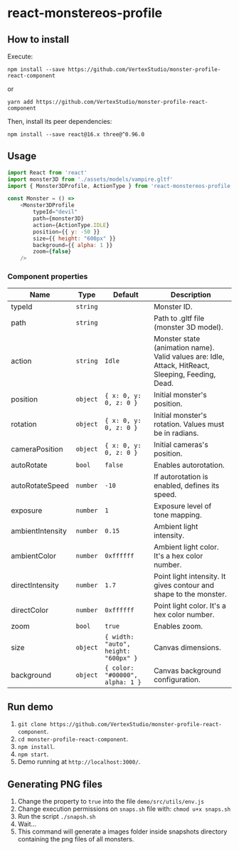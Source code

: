 # react-monstereos-profile

## How to install
Execute:
```
npm install --save https://github.com/VertexStudio/monster-profile-react-component
```
or
```
yarn add https://github.com/VertexStudio/monster-profile-react-component
```

Then, install its peer dependencies:
```
npm install --save react@16.x three@^0.96.0
```

## Usage

```javascript
import React from 'react'
import monster3D from './assets/models/vampire.gltf'
import { Monster3DProfile, ActionType } from 'react-monstereos-profile'

const Monster = () =>
    <Monster3DProfile
        typeId="devil"
        path={monster3D}
        action={ActionType.IDLE}
        position={{ y: -50 }}
        size={{ height: "600px" }}
        background={{ alpha: 1 }}
        zoom={false}
    />
```

### Component properties
| Name             | Type     | Default                              | Description                                                                                        |
| ---------------- | -------- | ------------------------------------ | -------------------------------------------------------------------------------------------------- |
| typeId           | `string` |                                      | Monster ID.                                                                                        |
| path             | `string` |                                      | Path to .gltf file (monster 3D model).                                                             |
| action           | `string` | `Idle`                               | Monster state (animation name). Valid values are: Idle, Attack, HitReact, Sleeping, Feeding, Dead. |
| position         | `object` | `{ x: 0, y: 0, z: 0 }`               | Initial monster's position.                                                                        |
| rotation         | `object` | `{ x: 0, y: 0, z: 0 }`               | Initial monster's rotation. Values must be in radians.                                             |
| cameraPosition   | `object` | `{ x: 0, y: 0, z: 0 }`               | Initial cameras's position.                                                                        |
| autoRotate       | `bool`   | `false`                              | Enables autorotation.                                                                              |
| autoRotateSpeed  | `number` | `-10`                                | If autorotation is enabled, defines its speed.                                                     |
| exposure         | `number` | `1`                                  | Exposure level of tone mapping.                                                                    |
| ambientIntensity | `number` | `0.15`                               | Ambient light intensity.                                                                           |
| ambientColor     | `number` | `0xffffff`                           | Ambient light color. It's a hex color number.                                                      |
| directIntensity  | `number` | `1.7`                                | Point light intensity. It gives contour and shape to the monster.                                  |
| directColor      | `number` | `0xffffff`                           | Point light color. It's a hex color number.                                                        |
| zoom             | `bool`   | `true`                               | Enables zoom.                                                                                      |
| size             | `object` | `{ width: "auto", height: "600px" }` | Canvas dimensions.                                                                                 |
| background       | `object` | `{ color: "#00000", alpha: 1 }`      | Canvas background configuration.                                                                   |


## Run demo

1. `git clone https://github.com/VertexStudio/monster-profile-react-component`.
2. `cd monster-profile-react-component`.
3. `npm install`.
4. `npm start`.
5. Demo running at `http://localhost:3000/`. 

## Generating PNG files

1) Change the property to `true` into the file `demo/src/utils/env.js`
2) Change execution permissions on `snaps.sh` file with: `chmod u+x snaps.sh`
3) Run the script `./snapsh.sh`
5) Wait...
4) This command will generate a images folder inside snapshots directory containing the png files of all monsters.